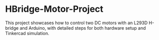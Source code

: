 # HBridge-Motor-Project
This project showcases how to control two DC motors with an L293D H-bridge and Arduino, with detailed steps for both hardware setup and Tinkercad simulation.
